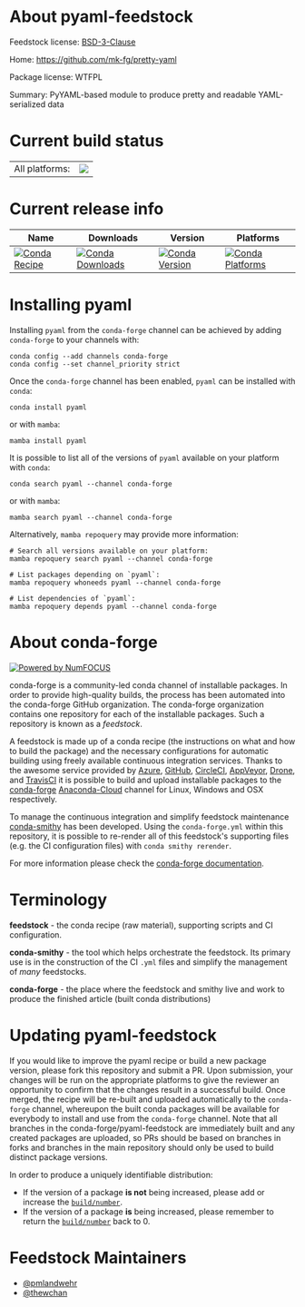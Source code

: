 About pyaml-feedstock
=====================

Feedstock license: [BSD-3-Clause](https://github.com/conda-forge/pyaml-feedstock/blob/main/LICENSE.txt)

Home: https://github.com/mk-fg/pretty-yaml

Package license: WTFPL

Summary: PyYAML-based module to produce pretty and readable YAML-serialized data

Current build status
====================


<table><tr><td>All platforms:</td>
    <td>
      <a href="https://dev.azure.com/conda-forge/feedstock-builds/_build/latest?definitionId=3201&branchName=main">
        <img src="https://dev.azure.com/conda-forge/feedstock-builds/_apis/build/status/pyaml-feedstock?branchName=main">
      </a>
    </td>
  </tr>
</table>

Current release info
====================

| Name | Downloads | Version | Platforms |
| --- | --- | --- | --- |
| [![Conda Recipe](https://img.shields.io/badge/recipe-pyaml-green.svg)](https://anaconda.org/conda-forge/pyaml) | [![Conda Downloads](https://img.shields.io/conda/dn/conda-forge/pyaml.svg)](https://anaconda.org/conda-forge/pyaml) | [![Conda Version](https://img.shields.io/conda/vn/conda-forge/pyaml.svg)](https://anaconda.org/conda-forge/pyaml) | [![Conda Platforms](https://img.shields.io/conda/pn/conda-forge/pyaml.svg)](https://anaconda.org/conda-forge/pyaml) |

Installing pyaml
================

Installing `pyaml` from the `conda-forge` channel can be achieved by adding `conda-forge` to your channels with:

```
conda config --add channels conda-forge
conda config --set channel_priority strict
```

Once the `conda-forge` channel has been enabled, `pyaml` can be installed with `conda`:

```
conda install pyaml
```

or with `mamba`:

```
mamba install pyaml
```

It is possible to list all of the versions of `pyaml` available on your platform with `conda`:

```
conda search pyaml --channel conda-forge
```

or with `mamba`:

```
mamba search pyaml --channel conda-forge
```

Alternatively, `mamba repoquery` may provide more information:

```
# Search all versions available on your platform:
mamba repoquery search pyaml --channel conda-forge

# List packages depending on `pyaml`:
mamba repoquery whoneeds pyaml --channel conda-forge

# List dependencies of `pyaml`:
mamba repoquery depends pyaml --channel conda-forge
```


About conda-forge
=================

[![Powered by
NumFOCUS](https://img.shields.io/badge/powered%20by-NumFOCUS-orange.svg?style=flat&colorA=E1523D&colorB=007D8A)](https://numfocus.org)

conda-forge is a community-led conda channel of installable packages.
In order to provide high-quality builds, the process has been automated into the
conda-forge GitHub organization. The conda-forge organization contains one repository
for each of the installable packages. Such a repository is known as a *feedstock*.

A feedstock is made up of a conda recipe (the instructions on what and how to build
the package) and the necessary configurations for automatic building using freely
available continuous integration services. Thanks to the awesome service provided by
[Azure](https://azure.microsoft.com/en-us/services/devops/), [GitHub](https://github.com/),
[CircleCI](https://circleci.com/), [AppVeyor](https://www.appveyor.com/),
[Drone](https://cloud.drone.io/welcome), and [TravisCI](https://travis-ci.com/)
it is possible to build and upload installable packages to the
[conda-forge](https://anaconda.org/conda-forge) [Anaconda-Cloud](https://anaconda.org/)
channel for Linux, Windows and OSX respectively.

To manage the continuous integration and simplify feedstock maintenance
[conda-smithy](https://github.com/conda-forge/conda-smithy) has been developed.
Using the ``conda-forge.yml`` within this repository, it is possible to re-render all of
this feedstock's supporting files (e.g. the CI configuration files) with ``conda smithy rerender``.

For more information please check the [conda-forge documentation](https://conda-forge.org/docs/).

Terminology
===========

**feedstock** - the conda recipe (raw material), supporting scripts and CI configuration.

**conda-smithy** - the tool which helps orchestrate the feedstock.
                   Its primary use is in the construction of the CI ``.yml`` files
                   and simplify the management of *many* feedstocks.

**conda-forge** - the place where the feedstock and smithy live and work to
                  produce the finished article (built conda distributions)


Updating pyaml-feedstock
========================

If you would like to improve the pyaml recipe or build a new
package version, please fork this repository and submit a PR. Upon submission,
your changes will be run on the appropriate platforms to give the reviewer an
opportunity to confirm that the changes result in a successful build. Once
merged, the recipe will be re-built and uploaded automatically to the
`conda-forge` channel, whereupon the built conda packages will be available for
everybody to install and use from the `conda-forge` channel.
Note that all branches in the conda-forge/pyaml-feedstock are
immediately built and any created packages are uploaded, so PRs should be based
on branches in forks and branches in the main repository should only be used to
build distinct package versions.

In order to produce a uniquely identifiable distribution:
 * If the version of a package **is not** being increased, please add or increase
   the [``build/number``](https://docs.conda.io/projects/conda-build/en/latest/resources/define-metadata.html#build-number-and-string).
 * If the version of a package **is** being increased, please remember to return
   the [``build/number``](https://docs.conda.io/projects/conda-build/en/latest/resources/define-metadata.html#build-number-and-string)
   back to 0.

Feedstock Maintainers
=====================

* [@pmlandwehr](https://github.com/pmlandwehr/)
* [@thewchan](https://github.com/thewchan/)

